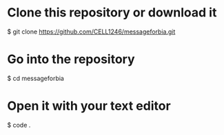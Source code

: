 # Clone this repository or download it
$ git clone https://github.com/CELL1246/messageforbia.git

# Go into the repository
$ cd messageforbia

# Open it with your text editor
$ code .
